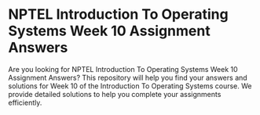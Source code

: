 # NPTEL Introduction To Operating Systems Week 10 Assignment Answers

Are you looking for NPTEL Introduction To Operating Systems Week 10 Assignment Answers? This repository will help you find your answers and solutions for Week 10 of the Introduction To Operating Systems course. We provide detailed solutions to help you complete your assignments efficiently.